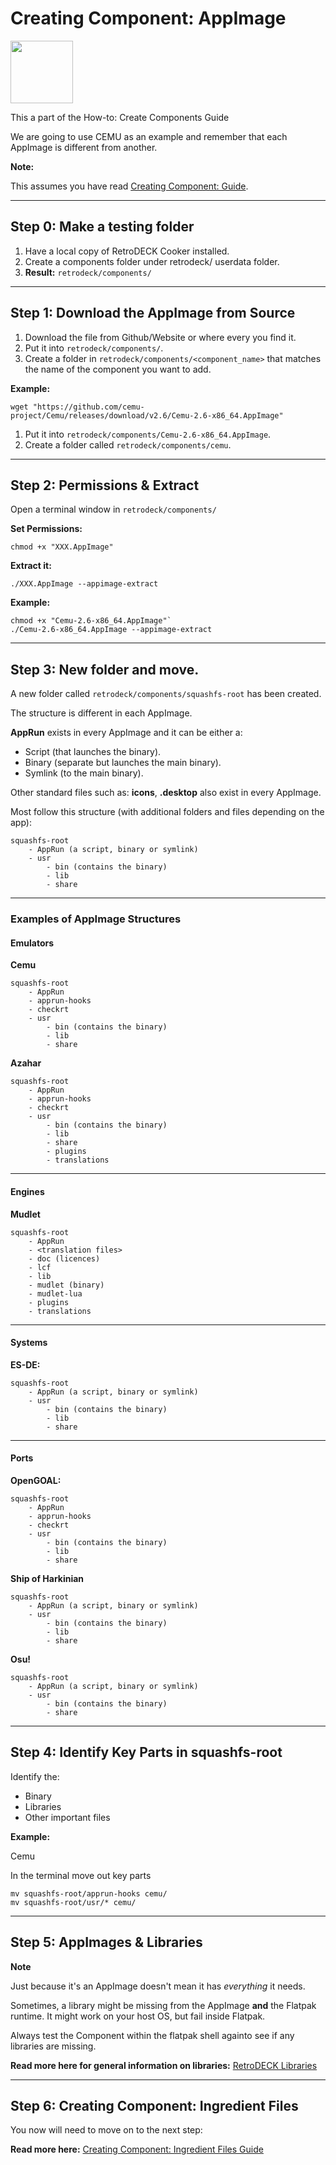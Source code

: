 # Creating Component: AppImage

<img src="../../../wiki_images/logos/appimage-logo.svg" width="100">

This a part of the How-to: Create Components Guide

We are going to use CEMU as an example and remember that each AppImage is different from another. 

**Note:**

This assumes you have read [Creating Component: Guide](creating-components-guide.md).

---

## Step 0: Make a testing folder 

1. Have a local copy of RetroDECK Cooker installed.
2. Create a components folder under retrodeck/ userdata folder.
3. **Result:** `retrodeck/components/`

---

## Step 1: Download the AppImage from Source

1. Download the file from Github/Website or where every you find it.
2. Put it into `retrodeck/components/`.
3. Create a folder in `retrodeck/components/<component_name>` that matches the name of the component you want to add.

**Example:**


```
wget "https://github.com/cemu-project/Cemu/releases/download/v2.6/Cemu-2.6-x86_64.AppImage"
```

1. Put it into `retrodeck/components/Cemu-2.6-x86_64.AppImage`.
2. Create a folder called `retrodeck/components/cemu`.

---

## Step 2: Permissions & Extract 

Open a terminal window in `retrodeck/components/`

**Set Permissions:**

```
chmod +x "XXX.AppImage"
```

**Extract it:**

```
./XXX.AppImage --appimage-extract
```

**Example:**

```
chmod +x "Cemu-2.6-x86_64.AppImage"`
./Cemu-2.6-x86_64.AppImage --appimage-extract
```

---

## Step 3: New folder and move.

A new folder called `retrodeck/components/squashfs-root` has been created.

The structure is different in each AppImage.

**AppRun** exists in every AppImage and it can be either a:

- Script (that launches the binary).
- Binary (separate but launches the main binary).
- Symlink (to the main binary).

Other standard files such as: **icons**, **.desktop** also exist in every AppImage. 

Most follow this structure (with additional folders and files depending on the app):

```
squashfs-root
    - AppRun (a script, binary or symlink)
    - usr
        - bin (contains the binary)
        - lib   
        - share
```

---

### Examples of AppImage Structures

#### Emulators 

**Cemu**

```
squashfs-root
    - AppRun
    - apprun-hooks
    - checkrt
    - usr
        - bin (contains the binary)
        - lib   
        - share
```

**Azahar**

```
squashfs-root
    - AppRun 
    - apprun-hooks
    - checkrt
    - usr
        - bin (contains the binary)
        - lib   
        - share
        - plugins
        - translations
```

---

#### Engines 

**Mudlet**

```
squashfs-root
    - AppRun 
    - <translation files>
    - doc (licences)
    - lcf
    - lib
    - mudlet (binary)
    - mudlet-lua
    - plugins
    - translations
```

---

#### Systems

**ES-DE:**

```
squashfs-root
    - AppRun (a script, binary or symlink)
    - usr
        - bin (contains the binary)
        - lib   
        - share
```

---

#### Ports 

**OpenGOAL:**

```
squashfs-root
    - AppRun
    - apprun-hooks
    - checkrt
    - usr
        - bin (contains the binary)
        - lib   
        - share
```

**Ship of Harkinian**

```
squashfs-root
    - AppRun (a script, binary or symlink)
    - usr
        - bin (contains the binary)
        - lib   
        - share
```

**Osu!**

```
squashfs-root
    - AppRun (a script, binary or symlink)
    - usr
        - bin (contains the binary)  
        - share
```

---

## Step 4: Identify Key Parts in squashfs-root

Identify the:

- Binary
- Libraries
- Other important files

**Example:**

Cemu

In the terminal move out key parts 

```
mv squashfs-root/apprun-hooks cemu/
mv squashfs-root/usr/* cemu/
```

---

## Step 5: AppImages & Libraries

**Note**

Just because it's an AppImage doesn't mean it has *everything* it needs. 

Sometimes, a library might be missing from the AppImage **and** the Flatpak runtime. 
It might work on your host OS, but fail inside Flatpak.

Always test the Component within the flatpak shell againto see if any libraries are missing.

**Read more here for general information on libraries:** [RetroDECK Libraries](../general/retrodeck-libraries.md)

---

## Step 6: Creating Component: Ingredient Files

You now will need to move on to the next step:

**Read more here:** [Creating Component: Ingredient Files Guide](creating-components-ingredients-guide.md)

